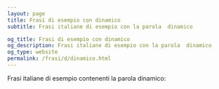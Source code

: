 ```yaml
---
layout: page
title: Frasi di esempio con dinamico 
subtitle: Frasi italiane di esempio con la parola  dinamico

og_title: Frasi di esempio con dinamico 
og_description: Frasi italiane di esempio con la parola  dinamico
og_type: website
permalink: /frasi/d/dinamico.html
---
```


Frasi italiane di esempio contenenti la parola dinamico:


